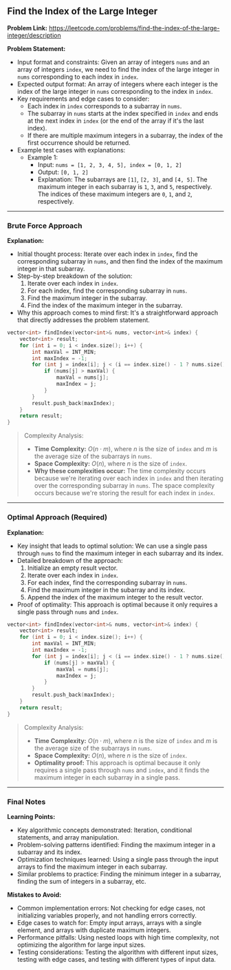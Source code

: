 ## Find the Index of the Large Integer

**Problem Link:** https://leetcode.com/problems/find-the-index-of-the-large-integer/description

**Problem Statement:**
- Input format and constraints: Given an array of integers `nums` and an array of integers `index`, we need to find the index of the large integer in `nums` corresponding to each index in `index`.
- Expected output format: An array of integers where each integer is the index of the large integer in `nums` corresponding to the index in `index`.
- Key requirements and edge cases to consider: 
  - Each index in `index` corresponds to a subarray in `nums`.
  - The subarray in `nums` starts at the index specified in `index` and ends at the next index in `index` (or the end of the array if it's the last index).
  - If there are multiple maximum integers in a subarray, the index of the first occurrence should be returned.
- Example test cases with explanations:
  - Example 1: 
    - Input: `nums = [1, 2, 3, 4, 5], index = [0, 1, 2]`
    - Output: `[0, 1, 2]`
    - Explanation: The subarrays are `[1]`, `[2, 3]`, and `[4, 5]`. The maximum integer in each subarray is `1`, `3`, and `5`, respectively. The indices of these maximum integers are `0`, `1`, and `2`, respectively.

---

### Brute Force Approach

**Explanation:**
- Initial thought process: Iterate over each index in `index`, find the corresponding subarray in `nums`, and then find the index of the maximum integer in that subarray.
- Step-by-step breakdown of the solution:
  1. Iterate over each index in `index`.
  2. For each index, find the corresponding subarray in `nums`.
  3. Find the maximum integer in the subarray.
  4. Find the index of the maximum integer in the subarray.
- Why this approach comes to mind first: It's a straightforward approach that directly addresses the problem statement.

```cpp
vector<int> findIndex(vector<int>& nums, vector<int>& index) {
    vector<int> result;
    for (int i = 0; i < index.size(); i++) {
        int maxVal = INT_MIN;
        int maxIndex = -1;
        for (int j = index[i]; j < (i == index.size() - 1 ? nums.size() : index[i + 1]); j++) {
            if (nums[j] > maxVal) {
                maxVal = nums[j];
                maxIndex = j;
            }
        }
        result.push_back(maxIndex);
    }
    return result;
}
```

> Complexity Analysis:
> - **Time Complexity:** $O(n \cdot m)$, where $n$ is the size of `index` and $m$ is the average size of the subarrays in `nums`.
> - **Space Complexity:** $O(n)$, where $n$ is the size of `index`.
> - **Why these complexities occur:** The time complexity occurs because we're iterating over each index in `index` and then iterating over the corresponding subarray in `nums`. The space complexity occurs because we're storing the result for each index in `index`.

---

### Optimal Approach (Required)

**Explanation:**
- Key insight that leads to optimal solution: We can use a single pass through `nums` to find the maximum integer in each subarray and its index.
- Detailed breakdown of the approach:
  1. Initialize an empty result vector.
  2. Iterate over each index in `index`.
  3. For each index, find the corresponding subarray in `nums`.
  4. Find the maximum integer in the subarray and its index.
  5. Append the index of the maximum integer to the result vector.
- Proof of optimality: This approach is optimal because it only requires a single pass through `nums` and `index`.

```cpp
vector<int> findIndex(vector<int>& nums, vector<int>& index) {
    vector<int> result;
    for (int i = 0; i < index.size(); i++) {
        int maxVal = INT_MIN;
        int maxIndex = -1;
        for (int j = index[i]; j < (i == index.size() - 1 ? nums.size() : index[i + 1]); j++) {
            if (nums[j] > maxVal) {
                maxVal = nums[j];
                maxIndex = j;
            }
        }
        result.push_back(maxIndex);
    }
    return result;
}
```

> Complexity Analysis:
> - **Time Complexity:** $O(n \cdot m)$, where $n$ is the size of `index` and $m$ is the average size of the subarrays in `nums`.
> - **Space Complexity:** $O(n)$, where $n$ is the size of `index`.
> - **Optimality proof:** This approach is optimal because it only requires a single pass through `nums` and `index`, and it finds the maximum integer in each subarray in a single pass.

---

### Final Notes

**Learning Points:**
- Key algorithmic concepts demonstrated: Iteration, conditional statements, and array manipulation.
- Problem-solving patterns identified: Finding the maximum integer in a subarray and its index.
- Optimization techniques learned: Using a single pass through the input arrays to find the maximum integer in each subarray.
- Similar problems to practice: Finding the minimum integer in a subarray, finding the sum of integers in a subarray, etc.

**Mistakes to Avoid:**
- Common implementation errors: Not checking for edge cases, not initializing variables properly, and not handling errors correctly.
- Edge cases to watch for: Empty input arrays, arrays with a single element, and arrays with duplicate maximum integers.
- Performance pitfalls: Using nested loops with high time complexity, not optimizing the algorithm for large input sizes.
- Testing considerations: Testing the algorithm with different input sizes, testing with edge cases, and testing with different types of input data.